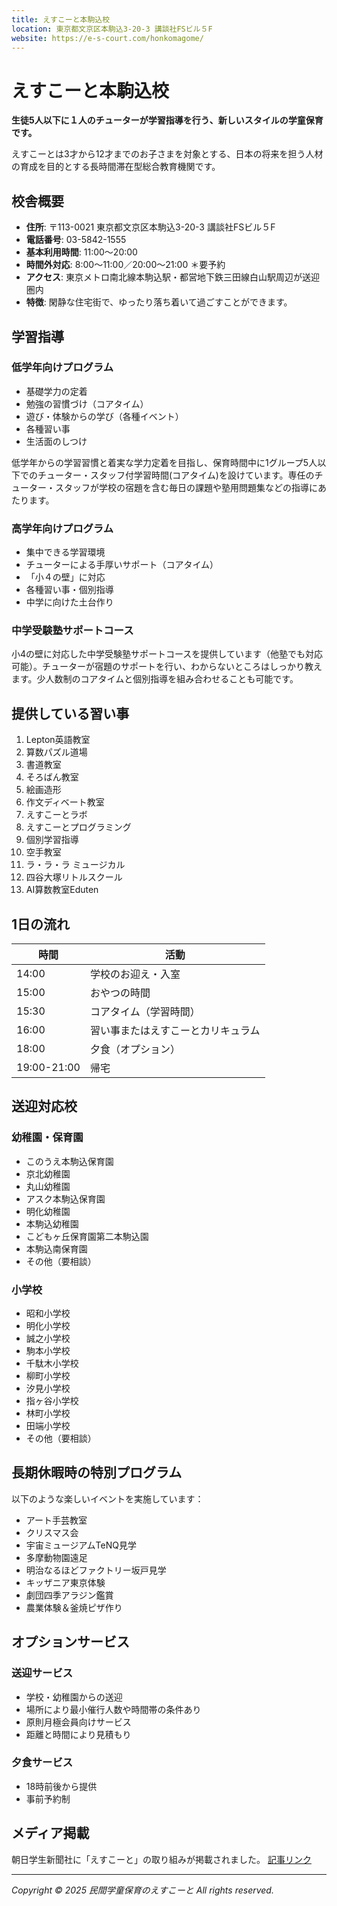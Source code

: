 ```yaml
---
title: えすこーと本駒込校
location: 東京都文京区本駒込3-20-3 講談社FSビル５F
website: https://e-s-court.com/honkomagome/
---
```


# えすこーと本駒込校

**生徒5人以下に１人のチューターが学習指導を行う、新しいスタイルの学童保育です。**

えすこーとは3才から12才までのお子さまを対象とする、日本の将来を担う人材の育成を目的とする長時間滞在型総合教育機関です。

## 校舎概要

- **住所**: 〒113-0021 東京都文京区本駒込3-20-3 講談社FSビル５F
- **電話番号**: 03-5842-1555
- **基本利用時間**: 11:00〜20:00
- **時間外対応**: 8:00〜11:00／20:00〜21:00 ＊要予約
- **アクセス**: 東京メトロ南北線本駒込駅・都営地下鉄三田線白山駅周辺が送迎圏内
- **特徴**: 閑静な住宅街で、ゆったり落ち着いて過ごすことができます。

## 学習指導

### 低学年向けプログラム

- 基礎学力の定着
- 勉強の習慣づけ（コアタイム）
- 遊び・体験からの学び（各種イベント）
- 各種習い事
- 生活面のしつけ

低学年からの学習習慣と着実な学力定着を目指し、保育時間中に1グループ5人以下でのチューター・スタッフ付学習時間(コアタイム)を設けています。専任のチューター・スタッフが学校の宿題を含む毎日の課題や塾用問題集などの指導にあたります。

### 高学年向けプログラム

- 集中できる学習環境
- チューターによる手厚いサポート（コアタイム）
- 「小４の壁」に対応
- 各種習い事・個別指導
- 中学に向けた土台作り

### 中学受験塾サポートコース

小4の壁に対応した中学受験塾サポートコースを提供しています（他塾でも対応可能）。チューターが宿題のサポートを行い、わからないところはしっかり教えます。少人数制のコアタイムと個別指導を組み合わせることも可能です。

## 提供している習い事

1. Lepton英語教室
2. 算数パズル道場
3. 書道教室
4. そろばん教室
5. 絵画造形
6. 作文ディベート教室
7. えすこーとラボ
8. えすこーとプログラミング
9. 個別学習指導
10. 空手教室
11. ラ・ラ・ラ ミュージカル
12. 四谷大塚リトルスクール
13. AI算数教室Eduten

## 1日の流れ

| 時間 | 活動 |
|------|------|
| 14:00 | 学校のお迎え・入室 |
| 15:00 | おやつの時間 |
| 15:30 | コアタイム（学習時間） |
| 16:00 | 習い事またはえすこーとカリキュラム |
| 18:00 | 夕食（オプション） |
| 19:00-21:00 | 帰宅 |

## 送迎対応校

### 幼稚園・保育園
- このうえ本駒込保育園
- 京北幼稚園
- 丸山幼稚園
- アスク本駒込保育園
- 明化幼稚園
- 本駒込幼稚園
- こどもヶ丘保育園第二本駒込園
- 本駒込南保育園
- その他（要相談）

### 小学校
- 昭和小学校
- 明化小学校
- 誠之小学校
- 駒本小学校
- 千駄木小学校
- 柳町小学校
- 汐見小学校
- 指ヶ谷小学校
- 林町小学校
- 田端小学校
- その他（要相談）

## 長期休暇時の特別プログラム

以下のような楽しいイベントを実施しています：

- アート手芸教室
- クリスマス会
- 宇宙ミュージアムTeNQ見学
- 多摩動物園遠足
- 明治なるほどファクトリー坂戸見学
- キッザニア東京体験
- 劇団四季アラジン鑑賞
- 農業体験＆釜焼ピザ作り

## オプションサービス

### 送迎サービス
- 学校・幼稚園からの送迎
- 場所により最小催行人数や時間帯の条件あり
- 原則月極会員向けサービス
- 距離と時間により見積もり

### 夕食サービス
- 18時前後から提供
- 事前予約制

## メディア掲載
朝日学生新聞社に「えすこーと」の取り組みが掲載されました。
[記事リンク](https://www.asahi.com/asagakuplus/article/asasho/15479108)

---
*Copyright © 2025 民間学童保育のえすこーと All rights reserved.* 